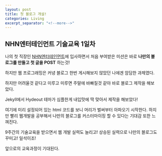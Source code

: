 ```yaml
---
layout: post
title: 첫 블로그 개설!
categories: Living
excerpt_separator: "<!--more-->"
---
```

## NHN엔터테인먼트 기술교육 1일차

나의 첫 직장인 [NHN엔터테인먼트](https://www.nhnent.com/)에 입사하면서 처음 부여받은 미션은 바로 **나만의 블로그를 만들고 첫 글을 POST** 하는것!

하지만 웹 프로그래밍은 커녕 블로그 한번 게시해보지 않았던 나에겐 암담한 과제였다.

하지만 어려울것 같다고 미루고 미루면 주말에 바빠질것 같아 바로 블로그 제작을 해보았다.

Jekyll에서 Hydeout 테마가 심플한게 내입맛에 딱 맞아서 제작을 해보았다!

여기에 미리 설정되어 있는 html 코드를 보니 머리가 벌써부터 아파오기 시작한다. 하지만 빨리 웹개발을 공부해서 나만의 블로그를 커스터마이징 할 수 있다는 기대감 또한 느껴진다.

9주간의 기술교육을 받으면서 웹 개발 실력도 늘리고! 상승된 실력으로 나만의 블로그도 꾸미고! 일석이조!

앞으로의 교육과정이 기대된다.
